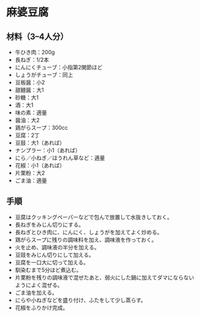 # 麻婆豆腐


## 材料（3–4人分）
- 牛ひき肉：200g
- 長ねぎ：1/2本
- にんにくチューブ：小指第2関節ほど
- しょうがチューブ：同上
- 豆板醤：小2
- 甜麺醤：大1
- 砂糖：大1
- 酒：大1
- 味の素：適量
- 醤油：大2
- 鶏がらスープ：300cc
- 豆腐：2丁
- 豆鼓：大1（あれば）
- ナンプラー：小1（あれば）
- にら／小ねぎ／ほうれん草など：適量
- 花椒：小1（あれば）
- 片栗粉：大2
- ごま油：適量


## 手順
- 豆腐はクッキングペーパーなどで包んで放置して水抜きしておく。
- 長ねぎをみじん切りにする。
- 長ねぎとひき肉に、にんにく、しょうがを加えてよく炒める。
- 鶏がらスープに残りの調味料を加え、調味液を作っておく。
- 火を止め、調味液の半分を加える。
- 豆豉をみじん切りにして加える。
- 豆腐を一口大に切って加える。
- 馴染むまで5分ほど煮込む。
- 片栗粉を残りの調味液で混ぜたあと、弱火にした鍋に加えてダマにならないようによく混ぜる。
- ごま油を加える。
- にらや小ねぎなどを盛り付け、ふたをして少し蒸らす。
- 花椒をふりかけ完成。
